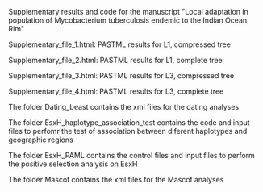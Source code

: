 Supplementary results and code for the manuscript "Local adaptation in population of Mycobacterium tuberculosis endemic to the Indian Ocean Rim"


Supplementary_file_1.html: PASTML results for L1, compressed tree

Supplementary_file_2.html: PASTML results for L1, complete tree

Supplementary_file_3.html: PASTML results for L3, compressed tree

Supplementary_file_4.html: PASTML results for L3, complete tree

The folder Dating_beast contains the xml files for the dating analyses

The folder EsxH_haplotype_association_test contains the code and input files to perfomr the test of association between diferent haplotypes and geographic regions

The folder EsxH_PAML contains the control files and input files to perform the positive selection analysis on EsxH

The folder Mascot contains the xml files for the Mascot analyses
